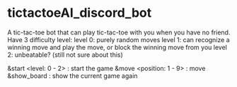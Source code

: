 # tictactoeAI_discord_bot
A tic-tac-toe bot that can play tic-tac-toe with you when you have no friend.
Have 3 difficulty level:
  level 0: purely random moves
  level 1: can recognize a winning move and play the move, or block the winning move from you
  level 2: unbeatable? (still not sure about this)

&start <level: 0 - 2> : start the game
&move <position: 1 - 9> : move 
&show_board : show the current game again
